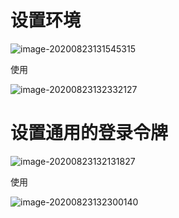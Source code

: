 # 设置环境

![image-20200823131545315](C:\Users\17140\AppData\Roaming\Typora\typora-user-images\image-20200823131545315.png)

使用

![image-20200823132332127](C:\Users\17140\AppData\Roaming\Typora\typora-user-images\image-20200823132332127.png)

# 设置通用的登录令牌

![image-20200823132131827](C:\Users\17140\AppData\Roaming\Typora\typora-user-images\image-20200823132131827.png)

使用

![image-20200823132300140](C:\Users\17140\AppData\Roaming\Typora\typora-user-images\image-20200823132300140.png)

